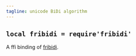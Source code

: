 ```yaml
---
tagline: unicode BiDi algorithm
---
```


## `local fribidi = require'fribidi'`

A ffi binding of [fribidi][fribidi lib].


[fribidi lib]: http://fribidi.org/
